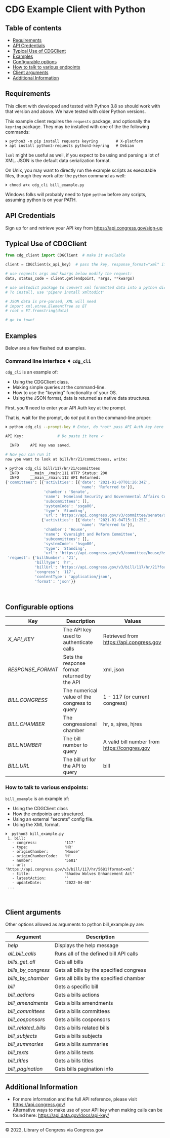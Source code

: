 # CDG Example Client with Python


## Table of contents

- [Requirements](#requirements)
- [API Credentials](#api-credentials)
- [Typical Use of CDGClient](#typical-use-of-cdgclient)
- [Examples](#examples)
- [Configurable options](#configurable-options)
- [How to talk to various endpoints](#how-to-talk-to-various-endpoints)  
- [Client arguments](#client-arguments)
- [Additional Information](#additional-information)

## Requirements
This client with developed and tested with Python 3.8 so should work with that version
and above. We have tested with older Python versions. 

This example client requires the `requests` package, and optionally the `keyring`
package.
They may be installed with one of the the following commands:

```shell
⏵ python3 -m pip install requests keyring        # X-platform
⏵ apt install python3-requests python3-keyring   # Debian

```

`lxml` might be useful as well, if you expect to be using and parsing a lot of XML.
JSON is the default data serialization format.

On Unix, you may want to directly run the example scripts as executable files,
though they work after the `python` command as well:

```
⏵ chmod a+x cdg_cli bill_example.py
```

Windows folks will probably need to type `python` before any scripts,
assuming python is on your PATH.

## API Credentials
Sign up for and retrieve your API key from https://api.congress.gov/sign-up



## Typical Use of CDGClient

```python
from cdg_client import CDGClient  # make it available

client = CDGClient(x_api_key)  # pass the key, response_format="xml" if needed

# use requests args and kwargs below modify the request:
data, status_code = client.get(endpoint, *args, **kwargs)

# use xmltodict package to convert xml formatted data into a python dictionary
# To install, use 'pipenv install xmltodict'

# JSON data is pre-parsed, XML will need
# import xml.etree.ElementTree as ET
# root = ET.fromstring(data)

# go to town!
```

## Examples

Below are a few fleshed out examples.


### Command line interface ➧ `cdg_cli`

`cdg_cli` is an example of:

- Using the CDGClient class.
- Making simple queries at the command-line.
- How to use the "keyring" functionality of your OS.
- Using the JSON format, data is returned as native data structures.

First, you'll need to enter your API Auth key at the prompt.

That is, wait for the prompt, do *not* put it on the command-line proper:

```sh
⏵ python cdg_cli --prompt-key # Enter, do *not* pass API Auth key here ✗

API Key:               # Do paste it here ✓

  INFO     API Key was saved.

# Now you can run it
now you want to look at bill/hr/21/committeess, write:

⏵ python cdg_cli bill/117/hr/21/committees
  INFO     __main__/main:111 HTTP Status: 200
  INFO     __main__/main:112 API Returned:
{'committees': [{'activities': [{'date': '2021-01-07T01:26:34Z',
                                 'name': 'Referred to'}],
                 'chamber': 'Senate',
                 'name': 'Homeland Security and Governmental Affairs Committee',
                 'subcommittees': [],
                 'systemCode': 'ssga00',
                 'type': 'Standing',
                 'url': 'https://api.congress.gov/v3/committee/senate/ssga00?format=json'},
                {'activities': [{'date': '2021-01-04T15:11:25Z',
                                 'name': 'Referred to'}],
                 'chamber': 'House',
                 'name': 'Oversight and Reform Committee',
                 'subcommittees': [],
                 'systemCode': 'hsgo00',
                 'type': 'Standing',
                 'url': 'https://api.congress.gov/v3/committee/house/hsgo00?format=json'}],
 'request': {'billNumber': '21',
             'billType': 'hr',
             'billUrl': 'https://api.congress.gov/v3/bill/117/hr/21?format=json',
             'congress': '117',
             'contentType': 'application/json',
             'format': 'json'}}
```

<p>&nbsp;</p>

## Configurable options

| Key                      | Description                                                        | Values                                       |
|--------------------------|--------------------------------------------------------------------|----------------------------------------------|
| *X_API_KEY*                | The API key used to authenticate calls                             | Retrieved from https://api.congress.gov      |
| *RESPONSE_FORMAT*        | Sets the response format returned by the API                       | xml, json                                    |
| *BILL.CONGRESS*          | The numerical value of the congress to query                       | 1 - 117 (or current congress)                |
| *BILL.CHAMBER*           | The congressional chamber                                          | hr, s, sjres, hjres                          |
| *BILL.NUMBER*            | The bill number to query                                           | A valid bill number from https://congres.gov |
| *BILL.URL*               | The bill url for the API to query                                  | bill                                         |


### How to talk to various endpoints:

`bill_example` is an example of:

- Using the CDGClient class
- How the endpoints are structured.
- Using an external "secrets" config file.
- Using the XML format.


```
⏵  python3 bill_example.py
 1. bill:
   - congress:            '117'
   - type:                'HR'
   - originChamber:       'House'
   - originChamberCode:   'H'
   - number:              '5681'
   - url:                 'https://api.congress.gov/v3/bill/117/hr/5681?format=xml'
   - title:               'Shadow Wolves Enhancement Act'
   - latestAction:        ''
   - updateDate:          '2022-04-08'
 ...
```

<p>&nbsp;</p>

## Client arguments
Other options allowed as arguments to python bill_example.py are:

| Argument             | Description                              |
|----------------------|------------------------------------------|
| *help*               | Displays the help message                |
| *all_bill_calls*     | Runs all of the defined bill API calls   |
| *bills_get_all*      | Gets all bills                           |
| *bills_by_congress*  | Gets all bills by the specified congress |
| *bills_by_chamber*   | Gets all bills by the specified chamber  |
| *bill*               | Gets a specific bill                     |
| *bill_actions*       | Gets a bills actions                     |
| *bill_amendments*    | Gets a bills amendments                  |
| *bill_committees*    | Gets a bills committees                  |
| *bill_cosponsors*    | Gets a bills cosponsors                  |
| *bill_related_bills* | Gets a bills related bills               |
| *bill_subjects*      | Gets a bills subjects                    |
| *bill_summaries*     | Gets a bills summaries                   |
| *bill_texts*         | Gets a bills texts                       |
| *bill_titles*        | Gets a bills titles                      |
| *bill_pagination*    | Gets bills pagination info           	  |

## Additional Information
- For more information and the full API reference, please visit https://api.congress.gov/
- Alternative ways to make use of your API key when making calls can be found here: https://api.data.gov/docs/api-key/
---
© 2022, Library of Congress via Congress.gov
